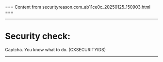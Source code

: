 === Content from securityreason.com_ab11ce0c_20250125_150903.html ===


---

# Security check:

Captcha. You know what to do. (CXSECURITYIDS)

---



